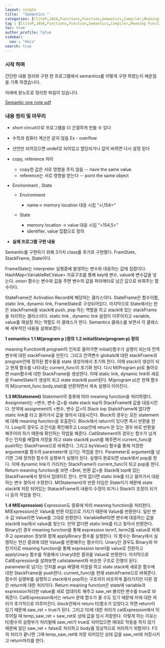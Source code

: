```yaml
---
layout: single
title:  "Semantics "
categories: [CliteP,JAVA,Functions,Function,Semantics,Compiler,Meaning Function]
tag : [CliteP,JAVA,Functions,Function,Semantics,Compiler,Meaning Function,State,Stack,Stack Frame,Frame Stack]
toc: true
author_profile: false
sidebar:
  nav : "docs"
search: true
---
```


### 시작 하며 

간단한 내용 정리와 구현 한 프로그램에서 semantics를 어떻게 구현 하였는지 배운점을 기록 하겠습니다. 

아래에 원노트로 정리한 파일이 있습니다. 


<a href="https://sullivan.github.io/pdfs/Semantic.pdf">Semantic one note pdf</a>



### 내용 정리 및 마무리 

* short circuit으로 프로그램을 더 간결하게 만들 수 있다

* 수학과 컴퓨터 계산은 같지 않음 Ex - overflow

* 선언만 되어있으면 undef로 되어있고 할당되거나 값이 바뀌면 다시 설정 된다 

* copy, reference 차이 
  * copy한 값은 서로 영향을 주지 않음  -- have the same value
  * reference는 서로 영향을 받는다     -- point the same object 


* Environment , State 

  - Environment 
    * name-> memory location 대응 시킴 "<i,154>"
  
  - State 
    * memory location -> value 대응 시킴 "<154,5>"
    * identifier, value 집합으로 정의 


* **실제 프로그램 구현 내용** 

Semantic를 구현하기 위해 3가지 class를 추가로 구현했다. FramState, StackFrame, State이다.

FrameState는 interpreter 실행중에 발생하는 변수와 대응하는 값에 집합이다. HashMap<VariableRef,Value> 자료구조를 통해 key에 변수, value에 변수값을 넣는다. onion 함수는 변수와 값을 주면 변수의 값을 파라메터로 넘긴 값으로 바꿔주는 함수이다. 

StateFrame은 Activation Record에 해당하는 클라스이다. StateFrame은 함수이름, static link, dynamic link, FrameState로 구성되어있다. 마지막으로 State에서는 만든 stackFrame을 stack에 push, pop 하는 역할을 하고 stack에 있는 stackFrame을 처리하는 클라스이다. static link , dynamic link 설정이 이루어지고 variable, value를 재설정 하는 역할도 이 클래스가 한다.
Semantics 클래스를 보면서 각 클래스에 세부적인 내용을 살펴보겠다. 

**1 semantics** 
**1.1	M(program p )정의** 
**1.2	initialState(program p) 정의**

meaning Function에 program이 인자로 들어가면 initial()함수가 실행이 되는데 전역변수에 대한 stackFrame을 만든다. 그리고 전역변수 globals에 대한 stackFrame과 program안에 정의된 함수들을 state 생성자에서 초기화 한다. 이때 stack이 생성이 되고 현재 함수를 나타내는 current_func이 초기화 된다.
다시 M(Program p)로 돌아오면 main함수에 대한 StackFrame을 생성한다. 이때 static link, dynamic link와 새로운 FrameState가 생성이 되고 state stack에 push된다. M(program p)은 현재 함수의 M(current_func.body,stat)를 반환하면서 계속 실행이 이어진다.

**1.3	M(Statement)**
Statement의 종류에 따라 meaning function을 처리하였다. Assignment는 <변수, 변수 값>을 state stack top의 StackFrame에 값을 대응시킨다. 만약에 assignment의 <변수, 변수 값>이 Stack top StatckFrame에 없다면 static link를 타고 들어가서 값을 찾아서 대응시킨다. Block의 경우는 모든 statement에 대해 meaning function을 호출한다. Block에서 return이 있다면 즉시 반환을 한다. Loop의 경우도 조건식을 확인해주고 Loop안에 return 문 있는 경우 바로 반환을 해주어야 하기 때문에 확인하는 작업을 해준다. CallStatement의 경우는 함수가 넘겨주는 인자를 배열에 저장을 하고 state stack에 push를 해주면서 current_func을 push하는 StackFrame으로 바꿔준다. 그리고 byValue() 함수를 통해 저장한 argument를 함수의 parameter에 넘기는 작업을 한다. Parameter로 argument를 넘기면 그때 정의한 함수의 실행부가 실행이 된다. 실행이 완료되면 stack에서 pop을 한다. 이때 dynamic link가 가리키는 StackFrame이 current_func이 되고 pop을 한다. Return meaning function을 보면 <$ret, 반환 값>을 Stack에 top에 있는 StackFrame에서 찾아서 업데이트 한다. 만약 없다면 static link를 타고 들어가서 대응하는 변수 찾아서 수정한다. M(Statement)의 반환 타입은 State이기 때문에 state stack에 저장 되어있는 StatackFrame의 내용이 수정이 되거나 Stack이 조정이 되거나 등의 작업을 한다.

**1.4	M(Expression)**
Expression도 종류에 따라 meaning function을 처리한다. M(Expression)은 Value를 반환 타입으로 가지기 때문에 Value를 반환한다. 일반 변수 값 Value라면 Value를 그대로 반환한다. VariableRef라면 변수에 대응하는 값을 stack에 top에서 value를 찾는다. 만약 없다면 static link를 타고 찾아서 반환한다. Binary인 경우 meaning function을 통해 expression term1, term2를 value로 바꿔주고 operation 정보와 함께 applyBinary 함수를 실행한다. 이 함수는 Binary에서 실행하는 연산 결과에 대한 Value를 반환해주는 함수이다. Unary인 경우도 Binary와 마찬가지로 meaning function을 통해 expression term1을 value로 전환하고 applyUnary 함수를 적용해서 Unary대한 결과를 Value로 반환한다. 마지막으로 CallExpression을 살펴보면 callstatement와 비슷한 구조로 진행이 된다. parameter로 넘기는 인자를 args 배열에 저장을 하고 state stack에 새로운 함수에 대한 StackFrame을 push한다. current_funct을 현재 statckFrame으로 바꿔준다. 함수의 실행부를 실행하고 stack에서 pop하는 구조까지 비슷하게 흘러가지만 다른 점은 return에 대한 처리이다. Return meaning function은 state에 variable과 expression처리한 value를 새로 업데이트 해주고 saw_ret 불리언 변수를 true로 바꿔준다. CallExpression에서는 return 문에 함수가 올 수도 있기 때문에 이에 대한 처리가 추가적으로 이루어진다. block안에서 return f()함수가 있었다고 하면 return이 있기 때문에 saw_ret = true가 된다. 그리고 f()에 대한 처리가 callExpression에서 이루어질 때 temp_saw_ret = saw_ret로 상태 값을 임시 저장한다. 이렇게 하는 이유는 f()함수의 실행부가 처리될때 saw_ret가 true로 되어있으면 제대로 작동을 하지 않기 때문에 일단 saw_ret = false로 처리하고 body를 정상적으로 처리하기 위함이다. F()의 처리가 끝나면 그때 temp_saw_ret에 저장 되어있던 상태 값을 saw_ret에 저장시키고 return처리를 한다.  

